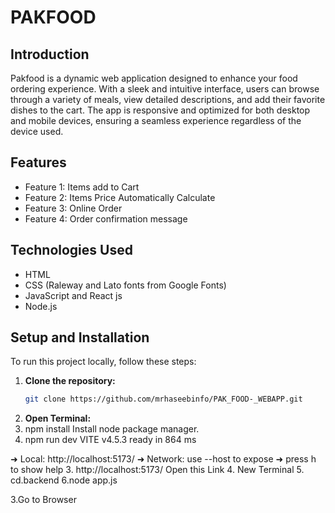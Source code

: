 # PAKFOOD

## Introduction

Pakfood is a dynamic web application designed to enhance your food ordering experience.
With a sleek and intuitive interface, users can browse through a variety of meals, 
view detailed descriptions, and add their favorite dishes to the cart.
The app is responsive and optimized for both desktop and mobile devices, ensuring a seamless experience regardless of the device used.

## Features

- Feature 1: Items add to Cart
- Feature 2: Items Price Automatically Calculate
- Feature 3: Online Order
- Feature 4: Order confirmation message

## Technologies Used

- HTML
- CSS (Raleway and Lato fonts from Google Fonts)
- JavaScript and React js
- Node.js


## Setup and Installation

To run this project locally, follow these steps:

1. **Clone the repository:**
   ```bash
   git clone https://github.com/mrhaseebinfo/PAK_FOOD-_WEBAPP.git

2. **Open Terminal:**
  1. npm install
   Install node package manager.
  2. npm run dev
       VITE v4.5.3  ready in 864 ms

  ➜  Local:   http://localhost:5173/
  ➜  Network: use --host to expose
  ➜  press h to show help
  3.  http://localhost:5173/ Open this Link
  4. New Terminal
  5. cd.backend
  6.node app.js

3.Go to Browser 
  
  

   
   
